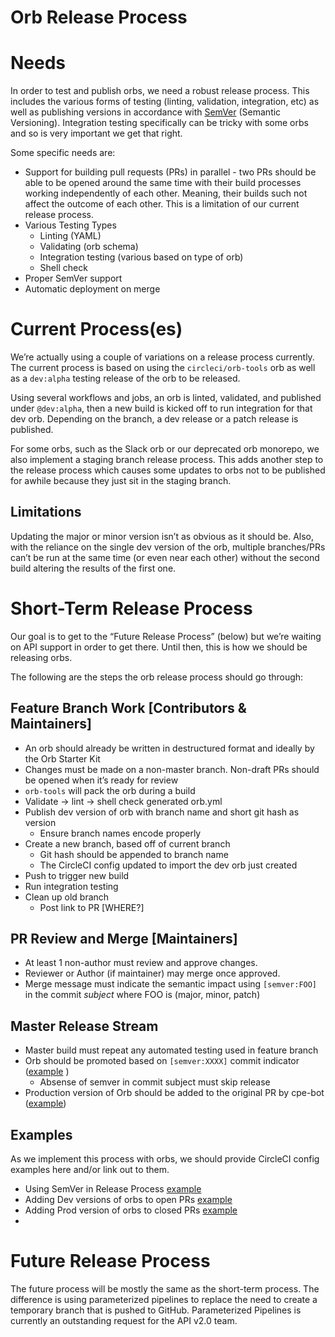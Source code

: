 
# Orb Release Process


# Needs

In order to test and publish orbs, we need a robust release process. This includes the various forms of testing (linting, validation, integration, etc) as well as publishing versions in accordance with [SemVer](https://semver.org/) (Semantic Versioning). Integration testing specifically can be tricky with some orbs and so is very important we get that right.

Some specific needs are:



*   Support for building pull requests (PRs) in parallel - two PRs should be able to be opened around the same time with their build processes working independently of each other. Meaning, their builds such not affect the outcome of each other. This is a limitation of our current release process.
*   Various Testing Types
    *   Linting (YAML)
    *   Validating (orb schema)
    *   Integration testing (various based on type of orb)
    *   Shell check
*   Proper SemVer support
*   Automatic deployment on merge


# Current Process(es)

We’re actually using a couple of variations on a release process currently. The current process is based on using the `circleci/orb-tools` orb as well as a `dev:alpha` testing release of the orb to be released.

Using several workflows and jobs, an orb is linted, validated, and published under `@dev:alpha`, then a new build is kicked off to run integration for that dev orb. Depending on the branch, a dev release or a patch release is published.

For some orbs, such as the Slack orb or our deprecated orb monorepo, we also implement a staging branch release process. This adds another step to the release process which causes some updates to orbs not to be published for awhile because they just sit in the staging branch.


## Limitations

Updating the major or minor version isn’t as obvious as it should be. Also, with the reliance on the single dev version of the orb, multiple branches/PRs can’t be run at the same time (or even near each other) without the second build altering the results of the first one.


# Short-Term Release Process

Our goal is to get to the “Future Release Process” (below) but we’re waiting on API support in order to get there. Until then, this is how we should be releasing orbs.

The following are the steps the orb release process should go through:

## Feature Branch Work [Contributors & Maintainers]

*   An orb should already be written in destructured format and ideally by the Orb Starter Kit
*   Changes must be made on a non-master branch. Non-draft PRs should be opened when it’s ready for review
*   `orb-tools` will pack the orb during a build
*   Validate -> lint -> shell check generated orb.yml
*   Publish dev version of orb with branch name and short git hash as version
    *   Ensure branch names encode properly
*   Create a new branch, based off of current branch
    *   Git hash should be appended to branch name
    *   The CircleCI config updated to import the dev orb just created
*   Push to trigger new build
*   Run integration testing
*   Clean up old branch
    *   Post link to PR [WHERE?]
    
## PR Review and Merge [Maintainers]
* At least 1 non-author must review and approve changes.
* Reviewer or Author (if maintainer) may merge once approved.
* Merge message must indicate the semantic impact using `[semver:FOO]` in the commit *subject* where FOO is (major, minor, patch)


## Master Release Stream
* Master build must repeat any automated testing used in feature branch
* Orb should be promoted based on `[semver:XXXX]` commit indicator ([example](https://github.com/CircleCI-Public/cloudfoundry-orb/pull/18/files#diff-1d37e48f9ceff6d8030570cd36286a61R67) )
   * Absense of semver in commit subject must skip release
* Production version of Orb should be added to the original PR by cpe-bot ([example](https://github.com/CircleCI-Public/cloudfoundry-orb/pull/18/files#diff-1d37e48f9ceff6d8030570cd36286a61R77))



## Examples

As we implement this process with orbs, we should provide CircleCI config examples here and/or link out to them.

- Using SemVer in Release Process [example](https://github.com/CircleCI-Public/cloudfoundry-orb/pull/18/files#diff-1d37e48f9ceff6d8030570cd36286a61R67) 
- Adding Dev versions of orbs to open PRs [example](https://github.com/CircleCI-Public/cloudfoundry-orb/pull/18/files#diff-1d37e48f9ceff6d8030570cd36286a61R39)
- Adding Prod version of orbs to closed PRs [example](https://github.com/CircleCI-Public/cloudfoundry-orb/pull/18/files#diff-1d37e48f9ceff6d8030570cd36286a61R77)
- 


# Future Release Process

The future process will be mostly the same as the short-term process. The difference is using parameterized pipelines to replace the need to create a temporary branch that is pushed to GitHub. Parameterized Pipelines is currently an outstanding request for the API v2.0 team.
